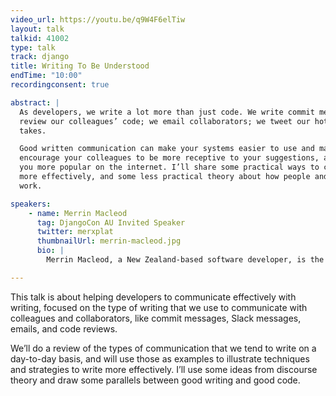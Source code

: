 ```yaml
---
video_url: https://youtu.be/q9W4F6elTiw
layout: talk
talkid: 41002
type: talk
track: django
title: Writing To Be Understood
endTime: "10:00"
recordingconsent: true

abstract: | 
  As developers, we write a lot more than just code. We write commit messages; we
  review our colleagues’ code; we email collaborators; we tweet our hottest
  takes. 

  Good written communication can make your systems easier to use and maintain,
  encourage your colleagues to be more receptive to your suggestions, and make
  you more popular on the internet. I’ll share some practical ways to communicate
  more effectively, and some less practical theory about how people and language
  work. 

speakers: 
    - name: Merrin Macleod
      tag: DjangoCon AU Invited Speaker
      twitter: merxplat
      thumbnailUrl: merrin-macleod.jpg
      bio: | 
        Merrin Macleod, a New Zealand-based software developer, is the author of many critically-acclaimed emails. She is an active part of the technology community in New Zealand and Australia, having started the Kiwi Ruby conference and Rails Girls New Zealand, as well as coaching at Django Girls in Wellington. In the last year she’s been a fellow with Code for Australia in the Victorian Government, and is now working in the public service in New Zealand.

---
```



This talk is about helping developers to communicate effectively with writing, focused on the type of writing that we use to communicate with colleagues and collaborators, like commit messages, Slack messages, emails, and code reviews.


We’ll do a review of the types of communication that we tend to write on a day-to-day basis, and will use those as examples to illustrate techniques and strategies to write more effectively. I’ll use some ideas from discourse theory and draw some parallels between good writing and good code. 
